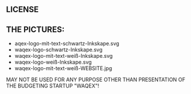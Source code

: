 LICENSE
-
THE PICTURES: 
-
- aqex-logo-mit-text-schwartz-Inkskape.svg
- waqex-logo-schwartz-Inkskape.svg
- waqex-logo-mit-text-weiß-Inkskape.svg
- waqex-logo-weiß-Inkskape.svg
- waqex-logo-mit-text-weiß-WEBSITE.jpg

MAY NOT BE USED FOR ANY PURPOSE OTHER THAN PRESENTATION OF THE BUDGETING STARTUP "WAQEX"!

